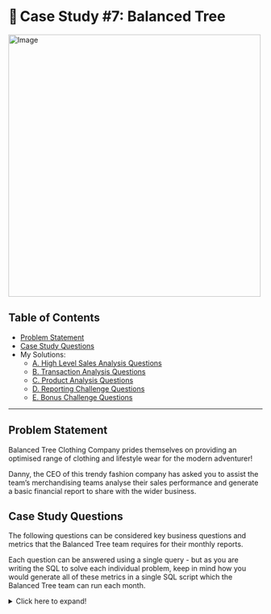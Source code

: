 # 🥾  Case Study #7: Balanced Tree

<img src="https://8weeksqlchallenge.com/images/case-study-designs/7.png" alt="Image" width="500" height="520">

## Table of Contents

- [Problem Statement](#problem-statement)
- [Case Study Questions](#case-study-questions)
- My Solutions:
  - [A. High Level Sales Analysis Questions][solution-a]
  - [B. Transaction Analysis Questions][solution-b]
  - [C. Product Analysis Questions][solution-c]
  - [D. Reporting Challenge Questions][solution-d]
  - [E. Bonus Challenge Questions][solution-e]

---

## Problem Statement

Balanced Tree Clothing Company prides themselves on providing an optimised range of clothing and lifestyle wear for the modern adventurer!

Danny, the CEO of this trendy fashion company has asked you to assist the team’s merchandising teams analyse their sales performance and generate a basic financial report to share with the wider business.

## Case Study Questions

The following questions can be considered key business questions and metrics that the Balanced Tree team requires for their monthly reports.

Each question can be answered using a single query - but as you are writing the SQL to solve each individual problem, keep in mind how you would generate all of these metrics in a single SQL script which the Balanced Tree team can run each month.

<details>
<summary>
Click here to expand!
</summary>

### A. High Level Sales Analysis Questions

View my solution [here][solution-a].

1. What was the total quantity sold for all products?
2. What is the total generated revenue for all products before discounts?
3. What was the total discount amount for all products?

### B. Transaction Analysis Questions

View my solution [here][solution-b].

1. How many unique transactions were there?
2. What is the average unique products purchased in each transaction?
3. What are the 25th, 50th and 75th percentile values for the revenue per transaction?
4. What is the average discount value per transaction?
5. What is the percentage split of all transactions for members vs non-members?
6. What is the average revenue for member transactions and non-member transactions?

### C. Product Analysis Questions

View my solution [here][solution-c].

1. What are the top 3 products by total revenue before discount?
2. What is the total quantity, revenue and discount for each segment?
3. What is the top selling product for each segment?
4. What is the total quantity, revenue and discount for each category?
5. What is the top selling product for each category?
6. What is the percentage split of revenue by product for each segment?
7. What is the percentage split of revenue by segment for each category?
8. What is the percentage split of total revenue by category?
9. What is the total transaction “penetration” for each product? (hint: penetration = number of transactions where at least 1 quantity of a product was purchased divided by total number of transactions)
10. What is the most common combination of at least 1 quantity of any 3 products in a 1 single transaction?

### D. Reporting Challenge Questions

View my solution [here][solution-d].

Write a single SQL script that combines all of the previous questions into a scheduled report that the Balanced Tree team can run at the beginning of each month to calculate the previous month’s values.

Imagine that the Chief Financial Officer (which is also Danny) has asked for all of these questions at the end of every month.

He first wants you to generate the data for January only - but then he also wants you to demonstrate that you can easily run the same analysis for February without many changes (if at all).

Feel free to split up your final outputs into as many tables as you need - but be sure to explicitly reference which table outputs relate to which question for full marks.

### E. Bonus Challenge Questions

View my solution [here][solution-e].

Use a single SQL query to transform the product_hierarchy and product_prices datasets to the product_details table.

Hint: you may want to consider using a recursive CTE to solve this problem!

</details>

[solution-a]: https://github.com/abnogueira/sql-ark/blob/main/8-week-sql-challenge/case-study-7/A-high-lvl-sales-analysis.md
[solution-b]: https://github.com/abnogueira/sql-ark/blob/main/8-week-sql-challenge/case-study-7/B-transaction-analysis.md
[solution-c]: https://github.com/abnogueira/sql-ark/blob/main/8-week-sql-challenge/case-study-7/C-product-analysis.md
[solution-d]: https://github.com/abnogueira/sql-ark/blob/main/8-week-sql-challenge/case-study-7/D-reporting-challenge.md
[solution-e]: https://github.com/abnogueira/sql-ark/blob/main/8-week-sql-challenge/case-study-7/E-bonus-challenge.md
